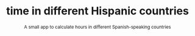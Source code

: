 <div align="center">
  <h1>time in different Hispanic countries</h1>
  <sup>A small app to calculate hours in different Spanish-speaking countries</sup>
</div>
